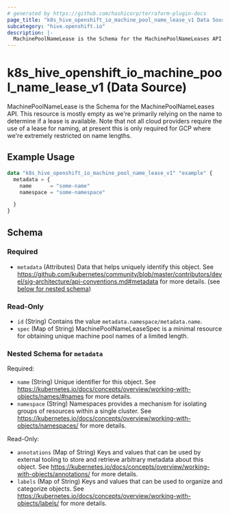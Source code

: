 ```yaml
---
# generated by https://github.com/hashicorp/terraform-plugin-docs
page_title: "k8s_hive_openshift_io_machine_pool_name_lease_v1 Data Source - terraform-provider-k8s"
subcategory: "hive.openshift.io"
description: |-
  MachinePoolNameLease is the Schema for the MachinePoolNameLeases API. This resource is mostly empty as we're primarily relying on the name to determine if a lease is available. Note that not all cloud providers require the use of a lease for naming, at present this is only required for GCP where we're extremely restricted on name lengths.
---
```


# k8s_hive_openshift_io_machine_pool_name_lease_v1 (Data Source)

MachinePoolNameLease is the Schema for the MachinePoolNameLeases API. This resource is mostly empty as we're primarily relying on the name to determine if a lease is available. Note that not all cloud providers require the use of a lease for naming, at present this is only required for GCP where we're extremely restricted on name lengths.

## Example Usage

```terraform
data "k8s_hive_openshift_io_machine_pool_name_lease_v1" "example" {
  metadata = {
    name      = "some-name"
    namespace = "some-namespace"

  }
}
```

<!-- schema generated by tfplugindocs -->
## Schema

### Required

- `metadata` (Attributes) Data that helps uniquely identify this object. See https://github.com/kubernetes/community/blob/master/contributors/devel/sig-architecture/api-conventions.md#metadata for more details. (see [below for nested schema](#nestedatt--metadata))

### Read-Only

- `id` (String) Contains the value `metadata.namespace/metadata.name`.
- `spec` (Map of String) MachinePoolNameLeaseSpec is a minimal resource for obtaining unique machine pool names of a limited length.

<a id="nestedatt--metadata"></a>
### Nested Schema for `metadata`

Required:

- `name` (String) Unique identifier for this object. See https://kubernetes.io/docs/concepts/overview/working-with-objects/names/#names for more details.
- `namespace` (String) Namespaces provides a mechanism for isolating groups of resources within a single cluster. See https://kubernetes.io/docs/concepts/overview/working-with-objects/namespaces/ for more details.

Read-Only:

- `annotations` (Map of String) Keys and values that can be used by external tooling to store and retrieve arbitrary metadata about this object. See https://kubernetes.io/docs/concepts/overview/working-with-objects/annotations/ for more details.
- `labels` (Map of String) Keys and values that can be used to organize and categorize objects. See https://kubernetes.io/docs/concepts/overview/working-with-objects/labels/ for more details.
